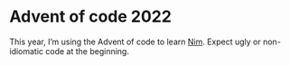 # Advent of code 2022

This year, I’m using the Advent of code to learn [Nim](https://nim-lang.org/). Expect ugly or non-idiomatic code at the
beginning.
